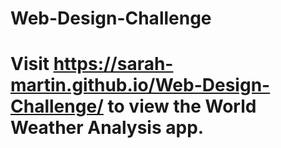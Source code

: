 # Web-Design-Challenge

# Visit https://sarah-martin.github.io/Web-Design-Challenge/ to view the World Weather Analysis app.
